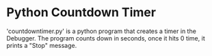 # Python Countdown Timer

'countdowntimer.py' is a python program that creates a timer in the Debugger. The program counts down in seconds, once it hits 0 time, it prints a "Stop" message. 


